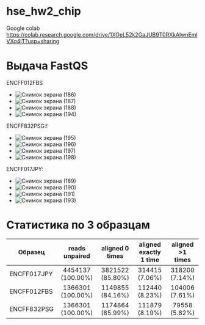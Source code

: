 # hse_hw2_chip
Google colab https://colab.research.google.com/drive/1XOeL52k2GaJUB9T0RXkAlwnEmlVXq4jT?usp=sharing

# Выдача FastQS
ENCFF012FBS
* ![Снимок экрана (186)](https://user-images.githubusercontent.com/93247992/157680231-29c4507e-5806-480f-bc30-9661585c80fc.png)
* ![Снимок экрана (187)](https://user-images.githubusercontent.com/93247992/157680290-c81ac3e7-8ce3-4f8a-ab00-e0ca34577d5f.png)
* ![Снимок экрана (188)](https://user-images.githubusercontent.com/93247992/157680357-232d59cd-f982-4586-9228-e33fcf8a2a8c.png)
* ![Снимок экрана (194)](https://user-images.githubusercontent.com/93247992/157681548-bf438913-3ea4-4cd3-89b2-7fb941fd1b46.png)

ENCFF832PSG:!
* ![Снимок экрана (195)](https://user-images.githubusercontent.com/93247992/157682313-7b767950-3c96-4bff-8a49-d1698580fb15.png)
* ![Снимок экрана (196)](https://user-images.githubusercontent.com/93247992/157682317-1c5c2331-0667-4536-ad29-af012327ba16.png)
* ![Снимок экрана (197)](https://user-images.githubusercontent.com/93247992/157682321-d2c3ba2e-0b93-4012-bb8c-90e91becb32d.png)
* ![Снимок экрана (198)](https://user-images.githubusercontent.com/93247992/157682322-ed028178-a408-4749-b7a2-0839e0525d97.png)

ENCFF017JPY:
* ![Снимок экрана (189)](https://user-images.githubusercontent.com/93247992/157681070-8998278c-9d62-4b92-8360-aac227db20df.png)
* ![Снимок экрана (190)](https://user-images.githubusercontent.com/93247992/157681103-c3c3423c-dacb-4c7e-b434-2df45be444f3.png)
* ![Снимок экрана (191)](https://user-images.githubusercontent.com/93247992/157681110-7c5694ac-b6ee-4316-ba27-4396e5126c92.png)
* ![Снимок экрана (193)](https://user-images.githubusercontent.com/93247992/157681111-adbbdf82-c641-419a-83ee-4667cccfa644.png)


# Статистика по 3 образцам
| Образец       | reads unpaired           | aligned 0 times | aligned exactly 1 time | aligned >1 times|
| ------------- |:---------------:| :---------------:| :------------------:| :-------------:|
| ENCFF017JPY   |4454137 (100.00%)|3821522 (85.80%)|314415 (7.06%)|318200 (7.14%)|
| ENCFF012FBS   |1366301 (100.00%)|1149855 (84.16%)|112440 (8.23%)|104006 (7.61%)|
| ENCFF832PSG   |1366301 (100.00%)|1174864 (85.99%)|111879 (8.19%)|79558 (5.82%) |

